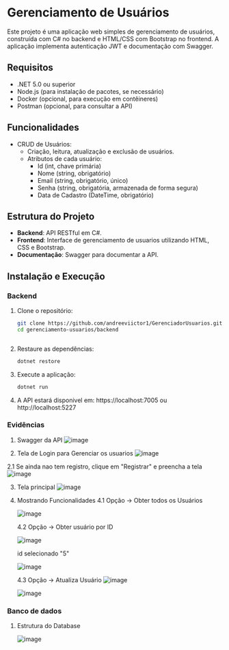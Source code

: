 # Gerenciamento de Usuários

Este projeto é uma aplicação web simples de gerenciamento de usuários, construída com C# no backend e HTML/CSS com Bootstrap no frontend. A aplicação implementa autenticação JWT e documentação com Swagger.

## Requisitos

- .NET 5.0 ou superior
- Node.js (para instalação de pacotes, se necessário)
- Docker (opcional, para execução em contêineres)
- Postman (opcional, para consultar a API)

## Funcionalidades

- CRUD de Usuários:
  - Criação, leitura, atualização e exclusão de usuários.
  - Atributos de cada usuário:
    - Id (int, chave primária)
    - Nome (string, obrigatório)
    - Email (string, obrigatório, único)
    - Senha (string, obrigatória, armazenada de forma segura)
    - Data de Cadastro (DateTime, obrigatório)

## Estrutura do Projeto

- **Backend**: API RESTful em C#.
- **Frontend**: Interface de gerenciamento de usuarios utilizando HTML, CSS e Bootstrap.
- **Documentação**: Swagger para documentar a API.

## Instalação e Execução

### Backend

1. Clone o repositório:
   ```bash
   git clone https://github.com/andreeviictor1/GerenciadorUsuarios.git
   cd gerenciamento-usuarios/backend
   


2. Restaure as dependências:
    ```bash
    dotnet restore

3. Execute a aplicação:
    ```bash
    dotnet run

4. A API estará disponivel em: https://localhost:7005 ou http://localhost:5227

### Evidências
1. Swagger da API
  ![image](https://github.com/user-attachments/assets/a8f6ce84-7c00-4a54-8b1c-a0bb3665a655)


2. Tela de Login para Gerenciar os usuarios
  ![image](https://github.com/user-attachments/assets/365f35b8-2354-47d3-b471-2c19924d6c8d)

2.1 Se ainda nao tem registro, clique em "Registrar" e preencha a tela
  ![image](https://github.com/user-attachments/assets/8d055175-f10a-4208-bd35-9cc2e0294796)


3. Tela principal
  ![image](https://github.com/user-attachments/assets/70e456df-5044-42de-ae47-4d517258c911)

4. Mostrando Funcionalidades
   4.1 Opção -> Obter todos os Usuários
   
   ![image](https://github.com/user-attachments/assets/92d299d5-148d-411a-b2b7-3e5b183c0312)
   
   4.2 Opção -> Obter usuário por ID

   
   ![image](https://github.com/user-attachments/assets/5f3d38be-2a8a-444d-8de8-a89a7b5ac262)


   id selecionado "5"

   
   ![image](https://github.com/user-attachments/assets/1f09a8f2-2458-41d1-9c77-1c1584cee0cf)
   
   4.3 Opção -> Atualiza Usuário
   ![image](https://github.com/user-attachments/assets/b781d2ba-4e8e-4442-ae6b-891fa494b47f)


   ![image](https://github.com/user-attachments/assets/be50193a-da35-46d5-80a3-415b3dea111b)


### Banco de dados
1. Estrutura do Database

   
   ![image](https://github.com/user-attachments/assets/24b7cd25-b931-416d-ac05-7675e9478ff4)




